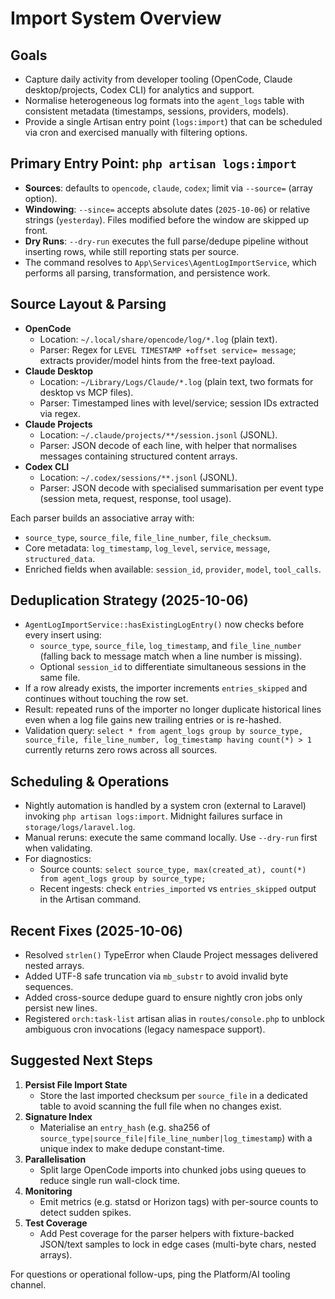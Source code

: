 # Import System Overview

## Goals
- Capture daily activity from developer tooling (OpenCode, Claude desktop/projects, Codex CLI) for analytics and support.
- Normalise heterogeneous log formats into the `agent_logs` table with consistent metadata (timestamps, sessions, providers, models).
- Provide a single Artisan entry point (`logs:import`) that can be scheduled via cron and exercised manually with filtering options.

## Primary Entry Point: `php artisan logs:import`
- **Sources**: defaults to `opencode`, `claude`, `codex`; limit via `--source=` (array option).
- **Windowing**: `--since=` accepts absolute dates (`2025-10-06`) or relative strings (`yesterday`). Files modified before the window are skipped up front.
- **Dry Runs**: `--dry-run` executes the full parse/dedupe pipeline without inserting rows, while still reporting stats per source.
- The command resolves to `App\Services\AgentLogImportService`, which performs all parsing, transformation, and persistence work.

## Source Layout & Parsing
- **OpenCode**
  - Location: `~/.local/share/opencode/log/*.log` (plain text).
  - Parser: Regex for `LEVEL TIMESTAMP +offset service= message`; extracts provider/model hints from the free-text payload.
- **Claude Desktop**
  - Location: `~/Library/Logs/Claude/*.log` (plain text, two formats for desktop vs MCP files).
  - Parser: Timestamped lines with level/service; session IDs extracted via regex.
- **Claude Projects**
  - Location: `~/.claude/projects/**/session.jsonl` (JSONL).
  - Parser: JSON decode of each line, with helper that normalises messages containing structured content arrays.
- **Codex CLI**
  - Location: `~/.codex/sessions/**.jsonl` (JSONL).
  - Parser: JSON decode with specialised summarisation per event type (session meta, request, response, tool usage).

Each parser builds an associative array with:
- `source_type`, `source_file`, `file_line_number`, `file_checksum`.
- Core metadata: `log_timestamp`, `log_level`, `service`, `message`, `structured_data`.
- Enriched fields when available: `session_id`, `provider`, `model`, `tool_calls`.

## Deduplication Strategy (2025-10-06)
- `AgentLogImportService::hasExistingLogEntry()` now checks before every insert using:
  - `source_type`, `source_file`, `log_timestamp`, and `file_line_number` (falling back to message match when a line number is missing).
  - Optional `session_id` to differentiate simultaneous sessions in the same file.
- If a row already exists, the importer increments `entries_skipped` and continues without touching the row set.
- Result: repeated runs of the importer no longer duplicate historical lines even when a log file gains new trailing entries or is re-hashed.
- Validation query: `select * from agent_logs group by source_type, source_file, file_line_number, log_timestamp having count(*) > 1` currently returns zero rows across all sources.

## Scheduling & Operations
- Nightly automation is handled by a system cron (external to Laravel) invoking `php artisan logs:import`. Midnight failures surface in `storage/logs/laravel.log`.
- Manual reruns: execute the same command locally. Use `--dry-run` first when validating.
- For diagnostics:
  - Source counts: `select source_type, max(created_at), count(*) from agent_logs group by source_type;`
  - Recent ingests: check `entries_imported` vs `entries_skipped` output in the Artisan command.

## Recent Fixes (2025-10-06)
- Resolved `strlen()` TypeError when Claude Project messages delivered nested arrays.
- Added UTF-8 safe truncation via `mb_substr` to avoid invalid byte sequences.
- Added cross-source dedupe guard to ensure nightly cron jobs only persist new lines.
- Registered `orch:task-list` artisan alias in `routes/console.php` to unblock ambiguous cron invocations (legacy namespace support).

## Suggested Next Steps
1. **Persist File Import State**
   - Store the last imported checksum per `source_file` in a dedicated table to avoid scanning the full file when no changes exist.
2. **Signature Index**
   - Materialise an `entry_hash` (e.g. sha256 of `source_type|source_file|file_line_number|log_timestamp`) with a unique index to make dedupe constant-time.
3. **Parallelisation**
   - Split large OpenCode imports into chunked jobs using queues to reduce single run wall-clock time.
4. **Monitoring**
   - Emit metrics (e.g. statsd or Horizon tags) with per-source counts to detect sudden spikes.
5. **Test Coverage**
   - Add Pest coverage for the parser helpers with fixture-backed JSON/text samples to lock in edge cases (multi-byte chars, nested arrays).

For questions or operational follow-ups, ping the Platform/AI tooling channel.
